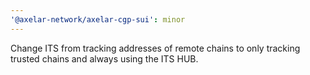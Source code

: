 ```yaml
---
'@axelar-network/axelar-cgp-sui': minor
---
```


Change ITS from tracking addresses of remote chains to only tracking trusted chains and always using the ITS HUB.
